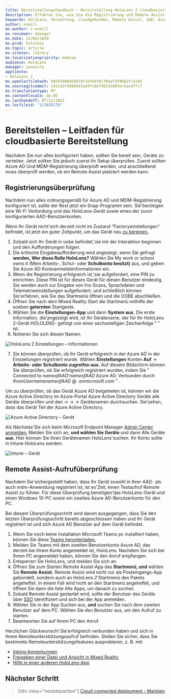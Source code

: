 ```yaml
---
title: Bereitstellungshandbuch – Bereitstellung HoloLens 2 cloudbasierten Bereitstellung im großen Stil mit Remote Assist – Bereitstellen
description: Erfahren Sie, wie Sie die Registrierung und Remote Assist für HoloLens über ein cloudbasiertes Netzwerk überprüfen.
keywords: HoloLens, Verwaltung, cloudgebunden, Remote Assist, AAD, Azure AD, MDM, Mobile Geräteverwaltung
author: evmill
ms.author: v-evmill
ms.reviewer: aboeger
ms.date: 12/04/2020
ms.prod: hololens
ms.topic: article
ms.sitesec: library
ms.localizationpriority: medium
audience: HoloLens
manager: yannisle
appliesto:
- HoloLens 2
ms.openlocfilehash: b0597806d58d7bf16fe6f6c766af3f9662fca7e6
ms.sourcegitcommit: c43cd2f450b643ad4fc8e749235d03ec5aa3ffcf
ms.translationtype: MT
ms.contentlocale: de-DE
ms.lasthandoff: 07/12/2021
ms.locfileid: "113635176"
---
```

# <a name="deploy---cloud-connected-guide"></a>Bereitstellen – Leitfaden für cloudbasierte Bereitstellung

Nachdem Sie nun alles konfiguriert haben, sollten Sie bereit sein, Geräte zu verteilen. Jetzt sollten Sie jedoch zuerst Ihr Setup überprüfen. Zuerst sollten Azure AD Und MDM-Registrierung überprüft werden, und anschließend muss überprüft werden, ob ein Remote Assist platziert werden kann.

## <a name="enrollment-validation"></a>Registrierungsüberprüfung

Nachdem nun alles ordnungsgemäß für Azure AD und MDM-Registrierung konfiguriert ist, sollte der Rest jetzt ein Snap-Programm sein. Sie&#39;benötigen eine Wi-Fi Verbindung und das HoloLens-Gerät sowie eines der zuvor konfigurierten AAD-Benutzerkonten.

Wenn Ihr Gerät nicht&#39;sich derzeit nicht im Zustand "Factoryeinstellungen" befindet, ist jetzt ein guter Zeitpunkt, um das Gerät neu [zu bereinen.](/hololens/hololens-recovery#clean-reflash-the-device)

1. Sobald sich Ihr Gerät in oobe befindet,&#39;sie mit der Interaktion beginnen und den Aufforderungen folgen. 
1. Die kritische Eingabeaufforderung wird angezeigt, wenn Sie gefragt **werden, Wer diese Rolle HoloLens?** Wählen Sie My work or school owns it (Mein Arbeits-, Schul- oder **Schulkonto besitzt)** aus, und geben Sie Azure AD Kontoanmeldeinformationen ein.
1. Wenn die Registrierung erfolgreich ist,&#39;sie aufgefordert, eine PIN zu einrichten. Diese PIN ist für dieses Gerät für diesen Benutzer eindeutig. Sie werden auch zur Eingabe von Iris-Scans, Sprachdaten und Telemetrieeinstellungen aufgefordert, und schließlich können Sie&#39;erfahren, wie Sie das Startmenü öffnen und die OOBE abschließen.
1. Öffnen Sie nach dem Mixed Reality Start die Startmenü mithilfe der soeben **gelernten** Startgeste.
1. Wählen Sie die **Einstellungen-App** und dann **System aus.** Die erste Information, die&#39;angezeigt wird, ist Ihr Gerätename, der für Ihr HoloLens 2-Gerät HOLOLENS- gefolgt von einer sechsstelligen Zeichenfolge &quot; &quot; ist.
1. Notieren Sie sich diesen Namen.

![HoloLens 2 Einstellungen – Informationen](./images/hololens2-settings-about.jpg)

7. Sie können überprüfen, ob Ihr Gerät erfolgreich in der Azure AD in der Einstellungen registriert wurde. Wählen **Einstellungen** Konten **Auf**  ->  **Arbeits- oder Schulkonto zugreifen aus.** Auf diesem Bildschirm können Sie überprüfen, ob Sie erfolgreich registriert wurden, indem Sie &quot; Connected to _nameofAAD&#39;nameofAAD_ Azure AD. Verbunden durch _IhrenUsernamenameofAAD_ @ .onmicrosoft.com &quot; .


Um zu überprüfen, ob das Gerät Azure AD beigetreten ist, [](https://portal.azure.com/#home)können wir die Azure Active Directory im Azure-Portal Azure Active Directory Geräte alle Geräte überprüfen und den  ->    ->    ->  Gerätenamen durchsuchen. Sie&#39;sehen, dass das Gerät Teil der Azure Active Directory.


![Azure Active Directory – Gerät](./images/aad-enrollment.png)

Als Nächstes&#39;Sie sich beim Microsoft Endpoint Manager [Admin Center anmelden.](https://endpoint.microsoft.com/#home) Melden Sie sich an, **und wählen Sie Geräte** und dann Alle Geräte **aus.** Hier können Sie ihren Gerätenamen HoloLens&#39;suchen. Ihr Konto sollte in Intune HoloLens werden.

![Intune – Gerät](./images/endpoint-all-devices-enrolled.png)

## <a name="remote-assist-call-validation"></a>Remote Assist-Aufrufüberprüfung

Nachdem Sie&#39;sichergestellt haben, dass Ihr Gerät sowohl in Ihrer AAD- als auch mdm-Anwendung registriert ist, ist es&#39;Zeit, einen Testaufruf Remote Assist zu führen. Für diese Überprüfung benötigen&#39;das HoloLens-Gerät und einen Windows 10-PC sowie ein zweites Azure AD-Benutzerkonto für den PC.

Bei diesem Überprüfungsschritt wird davon ausgegangen, dass Sie den letzten Überprüfungsschritt bereits abgeschlossen haben und Ihr Gerät registriert ist und sich Azure AD Benutzer auf dem Gerät befindet.


1. Wenn Sie noch keine Installation Microsoft Teams pc installiert haben, können Sie diese [Teams herunterladen.](https://www.microsoft.com/microsoft-365/microsoft-teams/download-app)
2. Melden Sie Teams mit dem zweiten Benutzerkonto Azure AD, das derzeit bei Ihrem Konto angemeldet ist, HoloLens. Nachdem Sie sich bei Ihrem PC angemeldet haben, können Sie den Anruf empfangen.
3. Entsperren Sie HoloLens, und melden Sie sich an.
4. Öffnen Sie zum Starten Remote Assist-App das **Startmenü, und** wählen Sie **Remote Assist.** Remote Assist wird nicht nur als Posteingangs-App gebündelt, sondern auch an HoloLens 2&#39;Startmenü des Pakets angeheftet. In einem Fall wird&#39;nicht an den Startmenü angeheftet, und öffnen  Sie dann die liste Alle Apps, um danach zu suchen.
5. Sobald Remote Assist gestartet wird, sollte der Benutzer des Geräts über [SSO](/azure/active-directory/manage-apps/what-is-single-sign-on) identifiziert und sich bei der App anmelden.
6. Wählen Sie in der App Suchen aus, **und** suchen Sie nach dem zweiten Benutzer auf dem PC. Wählen Sie den Benutzer aus, um den Aufruf zu starten.
7. Beantworten Sie auf Ihrem PC den Anruf.

Herzlichen Glückwunsch! Sie&#39;erfolgreich verbunden haben und sich in Ihrem Remoteunterstützungsaufruf befinden. Stellen Sie sicher, dass Sie bestimmte Remoteunterstützungsfeatures ausprobieren, z. B. mit:

- [Inking-Anmerkungen](/dynamics365/mixed-reality/remote-assist/add-annotations-hololens)
- [Freigeben einer Datei und Ansicht in Mixed Reality](/dynamics365/mixed-reality/remote-assist/display-save-files)
- [Hilfe in einer anderen HoloLens-App](/dynamics365/mixed-reality/remote-assist/get-help-hololens-app-hololens)

## <a name="next-step"></a>Nächster Schritt

> [!div class="nextstepaction"]
> [Cloud connected deployment - Maintain](hololens2-cloud-connected-maintain.md)